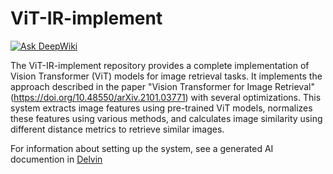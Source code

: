 # ViT-IR-implement

[![Ask DeepWiki](https://deepwiki.com/badge.svg)](https://deepwiki.com/ithaquaKr/ViT-IR-implement)

The ViT-IR-implement repository provides a complete implementation of Vision Transformer (ViT) models for image retrieval tasks. It implements the approach described in the paper "Vision Transformer for Image Retrieval" (<https://doi.org/10.48550/arXiv.2101.03771>) with several optimizations. This system extracts image features using pre-trained ViT models, normalizes these features using various methods, and calculates image similarity using different distance metrics to retrieve similar images.

For information about setting up the system, see a generated AI documention in [Delvin](https://deepwiki.com/ithaquaKr/ViT-IR-implement)
